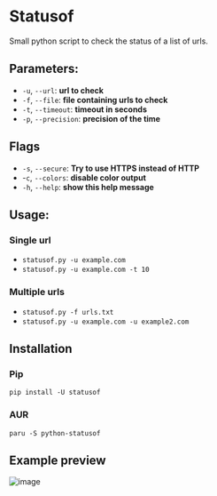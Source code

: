 # Statusof

Small python script to check the status of a list of urls.

## Parameters:

- `-u`, `--url`: **url to check**
- `-f`, `--file`: **file containing urls to check**
- `-t`, `--timeout`: **timeout in seconds**
- `-p`, `--precision`: **precision of the time**

## Flags

- `-s`, `--secure`: **Try to use HTTPS instead of HTTP**
- -`c`, `--colors`: **disable color output**
- `-h`, `--help`: **show this help message**

## Usage:

### Single url

- `statusof.py -u example.com`
- `statusof.py -u example.com -t 10`

### Multiple urls

- `statusof.py -f urls.txt`
- `statusof.py -u example.com -u example2.com`

## Installation

### Pip

```
pip install -U statusof
```

### AUR

```
paru -S python-statusof
```

## Example preview

![image](https://user-images.githubusercontent.com/38541241/169846012-83a10495-78e9-4c42-82b0-49e8cb7d80e4.png)
